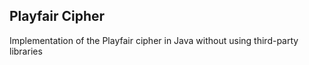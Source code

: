 ## Playfair Cipher

Implementation of the Playfair cipher in Java without using third-party libraries
